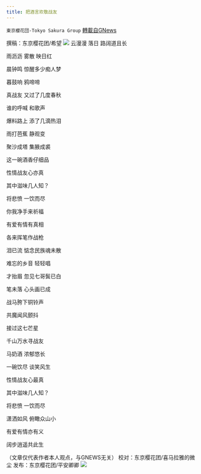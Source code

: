```yaml
---
title: 把酒言欢敬战友
---
```

`東京櫻花団-Tokyo Sakura Group` [轉載自GNews](https://gnews.org/zh-hans/1563937/)

撰稿：东京樱花团/希望
![](https://assets.gnews.org/wp-content/uploads/2021/09/093012.jpg)
云漫漫 落日 路阔道且长

雨沥沥 雾散 映日红

晨钟鸣 惊醒多少痴人梦

暮鼓响 鸦啼啼

真战友 又过了几度春秋

谁的呼喊 和歌声

爆料路上 添了几滴热泪

雨打芭蕉 静观变

聚沙成塔 集腋成裘

这一碗酒香仔细品

性情战友心亦真

其中滋味几人知？

将悲愤 一饮而尽

你我净手来祈福

有爱有情有真相

各来挥笔作战枪

泪已流 惦念民族魂未散

难忘的乡音 轻轻唱

才抬眉 忽见七哥鬓已白

笔未落 心头画已成

战马胯下铜铃声

共魔闻风颤抖

接过这七芒星

千山万水寻战友

马奶酒 浓郁悠长

一碗饮尽 谈笑风生

性情战友心最真

其中滋味几人知？

将悲愤 一饮而尽

潇洒如风 俯瞰众山小

有爱有情亦有义

阔步逍遥共此生

（文章仅代表作者本人观点，与GNEWS无关）
校对：东京樱花团/喜马拉雅的微尘
发布：东京樱花团/平安卿卿
![](https://assets.gnews.org/wp-content/uploads/2021/08/image0-1-36.jpg)
